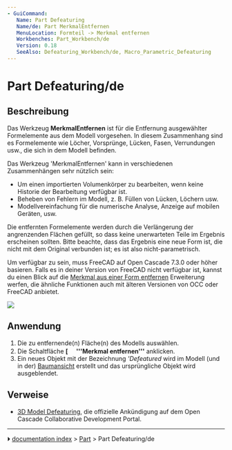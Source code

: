 ```yaml
---
- GuiCommand:
   Name: Part Defeaturing
   Name/de: Part MerkmalEntfernen
   MenuLocation: Formteil -> Merkmal entfernen
   Workbenches: Part_Workbench/de
   Version: 0.18
   SeeAlso: Defeaturing_Workbench/de, Macro_Parametric_Defeaturing
---
```


# Part Defeaturing/de

## Beschreibung

Das Werkzeug **MerkmalEntfernen** ist für die Entfernung ausgewählter Formelemente aus dem Modell vorgesehen. In diesem Zusammenhang sind es Formelemente wie Löcher, Vorsprünge, Lücken, Fasen, Verrundungen usw., die sich in dem Modell befinden.

Das Werkzeug \'MerkmalEntfernen\' kann in verschiedenen Zusammenhängen sehr nützlich sein:

-   Um einen importierten Volumenkörper zu bearbeiten, wenn keine Historie der Bearbeitung verfügbar ist.
-   Beheben von Fehlern im Modell, z. B. Füllen von Lücken, Löchern usw.
-   Modellvereinfachung für die numerische Analyse, Anzeige auf mobilen Geräten, usw.

Die entfernten Formelemente werden durch die Verlängerung der angrenzenden Flächen gefüllt, so dass keine unerwarteten Teile im Ergebnis erscheinen sollten. Bitte beachte, dass das Ergebnis eine neue Form ist, die nicht mit dem Original verbunden ist; es ist also nicht-parametrisch.

Um verfügbar zu sein, muss FreeCAD auf Open Cascade 7.3.0 oder höher basieren. Falls es in deiner Version von FreeCAD nicht verfügbar ist, kannst du einen Blick auf die [Merkmal aus einer Form entfernen](Defeaturing_Workbench/de.md) Erweiterung werfen, die ähnliche Funktionen auch mit älteren Versionen von OCC oder FreeCAD anbietet.

![](images/Part_Defeaturing_example.png )

## Anwendung

1.  Die zu entfernende(n) Fläche(n) des Modells auswählen.
2.  Die Schaltfläche **[<img src=images/Part_Defeaturing.svg style="width:16px"> '''Merkmal entfernen'''** anklicken.
3.  Ein neues Objekt mit der Bezeichnung *\'Defeatured* wird im Modell (und in der) [Baumansicht](Tree_view/de.md) erstellt und das ursprüngliche Objekt wird ausgeblendet.

## Verweise

-   [3D Model Defeaturing](https://dev.opencascade.org/index.php?q=node/1211), die offizielle Ankündigung auf dem Open Cascade Collaborative Development Portal.



---
⏵ [documentation index](../README.md) > [Part](Part_Workbench.md) > Part Defeaturing/de
